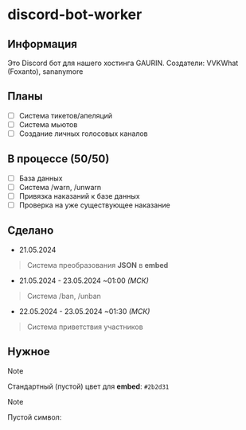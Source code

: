 # discord-bot-worker
## Информация

Это Discord бот для нашего хостинга GAURIN.
Создатели: VVKWhat (Foxanto), sananymore

## Планы

- [ ] Система тикетов/апеляций
- [ ] Система мьютов
- [ ] Создание личных голосовых каналов

## В процессе (50/50)

- [ ] База данных
- [ ] Система /warn, /unwarn
- [ ] Привязка наказаний к базе данных
- [ ] Проверка на уже существующее наказание

## Сделано

- 21.05.2024
> Система преобразования **JSON** в **embed**

- 21.05.2024 - 23.05.2024 ~01:00 *(МСК)*
> Система /ban, /unban

- 22.05.2024 - 23.05.2024 ~01:30 *(МСК)*
> Система приветствия участников



## Нужное
> [!NOTE]
> Стандартный (пустой) цвет для **embed**: `#2b2d31`

> [!NOTE]
> Пустой символ: `⠀`